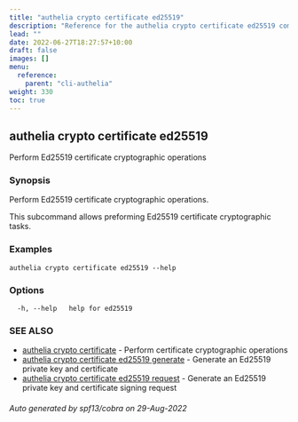 ```yaml
---
title: "authelia crypto certificate ed25519"
description: "Reference for the authelia crypto certificate ed25519 command."
lead: ""
date: 2022-06-27T18:27:57+10:00
draft: false
images: []
menu:
  reference:
    parent: "cli-authelia"
weight: 330
toc: true
---
```


## authelia crypto certificate ed25519

Perform Ed25519 certificate cryptographic operations

### Synopsis

Perform Ed25519 certificate cryptographic operations.

This subcommand allows preforming Ed25519 certificate cryptographic tasks.

### Examples

```
authelia crypto certificate ed25519 --help
```

### Options

```
  -h, --help   help for ed25519
```

### SEE ALSO

* [authelia crypto certificate](authelia_crypto_certificate.md)	 - Perform certificate cryptographic operations
* [authelia crypto certificate ed25519 generate](authelia_crypto_certificate_ed25519_generate.md)	 - Generate an Ed25519 private key and certificate
* [authelia crypto certificate ed25519 request](authelia_crypto_certificate_ed25519_request.md)	 - Generate an Ed25519 private key and certificate signing request

###### Auto generated by spf13/cobra on 29-Aug-2022
